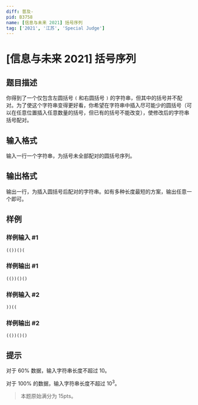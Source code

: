 ```yaml
---
diff: 普及-
pid: B3758
name: [信息与未来 2021] 括号序列
tag: ['2021', '江苏', 'Special Judge']
---
```

# [信息与未来 2021] 括号序列
## 题目描述

你得到了一个仅包含左圆括号 `(` 和右圆括号 `)` 的字符串，但其中的括号并不配对。为了使这个字符串变得更好看，你希望在字符串中插⼊尽可能少的圆括号（可以在任意位置插⼊任意数量的括号，但已有的括号不能改变），使修改后的字符串括号配对。
## 输入格式

输⼊一行一个字符串，为括号未全部配对的圆括号序列。
## 输出格式

输出一行，为插⼊圆括号后配对的字符串。如有多种长度最短的方案，输出任意⼀个即可。
## 样例

### 样例输入 #1
```
(())()(
```
### 样例输出 #1
```
(())()()
```
### 样例输入 #2
```
))((
```
### 样例输出 #2
```
(())()()
```
## 提示

对于 $60\%$ 数据，输⼊字符串长度不超过 $10$。

对于 $100\%$ 的数据，输⼊字符串长度不超过 $10^3$。

>本题原始满分为 $15\text{pts}$。
